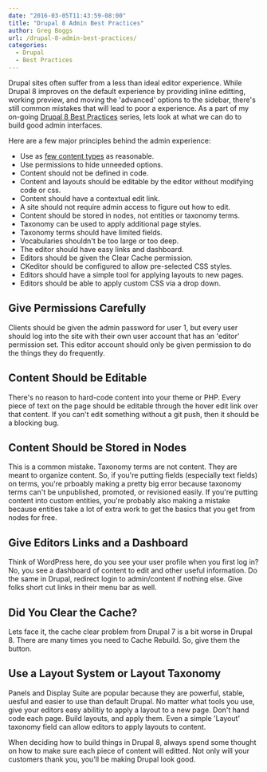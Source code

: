 ```yaml
---
date: "2016-03-05T11:43:59-08:00"
title: "Drupal 8 Admin Best Practices"
author: Greg Boggs
url: /drupal-8-admin-best-practices/
categories:
  - Drupal
  - Best Practices
---
```

Drupal sites often suffer from a less than ideal editor experience. While Drupal 8 improves on the default experience by providing inline editting, working preview, and moving the 'advanced' options to the sidebar, there's still common mistakes that will lead to poor a experience. As a part of my on-going [Drupal 8 Best Practices](/drupal8-site-building-best-practices/) series, lets look at what we can do to build good admin interfaces.

Here are a few major principles behind the admin experience:

* Use as [few content types](/drupal-8-content-modeling/) as reasonable.
* Use permissions to hide unneeded options.
* Content should not be defined in code.
* Content and layouts should be editable by the editor without modifying code or css.
* Content should have a contextual edit link.
* A site should not require admin access to figure out how to edit.
* Content should be stored in nodes, not entities or taxonomy terms.
* Taxonomy can be used to apply additional page styles.
* Taxonomy terms should have limited fields.
* Vocabularies shouldn't be too large or too deep.
* The editor should have easy links and dashboard.
* Editors should be given the Clear Cache permission.
* CKeditor should be configured to allow pre-selected CSS styles.
* Editors should have a simple tool for applying layouts to new pages.
* Editors should be able to apply custom CSS via a drop down.

## Give Permissions Carefully

Clients should be given the admin password for user 1, but every user should log into the site with their own user account that has an 'editor' permission set. This editor account should only be given permission to do the things they do frequently. 

## Content Should be Editable

There's no reason to hard-code content into your theme or PHP. Every piece of text on the page should be editable through the hover edit link over that content. If you can't edit something without a git push, then it should be a blocking bug.

## Content Should be Stored in Nodes

This is a common mistake. Taxonomy terms are not content. They are meant to organize content. So, if you're putting fields (especially text fields) on terms, you're prboably making a pretty big error because taxonomy terms can't be unpublished, promoted, or revisioned easily. If you're putting content into custom entities, you're probably also making a mistake because entities take a lot of extra work to get the basics that you get from nodes for free.

## Give Editors Links and a Dashboard

Think of WordPress here, do you see your user profile when you first log in? No, you see a dashboard of content to edit and other useful information. Do the same in Drupal, redirect login to admin/content if nothing else. Give folks short cut links in their menu bar as well.

## Did You Clear the Cache?

Lets face it, the cache clear problem from Drupal 7 is a bit worse in Drupal 8. There are many times you need to Cache Rebuild. So, give them the button.

## Use a Layout System or Layout Taxonomy

Panels and Display Suite are popular because they are powerful, stable, uesful and easier to use than default Drupal. No matter what tools you use, give your editors easy abilitiy to apply a layout to a new page. Don't hand code each page. Build layouts, and apply them. Even a simple 'Layout' taxonomy field can allow editors to apply layouts to content. 

When deciding how to build things in Drupal 8, always spend some thought on how to make sure each piece of content will editted. Not only will your customers thank you, you'll be making Drupal look good.
